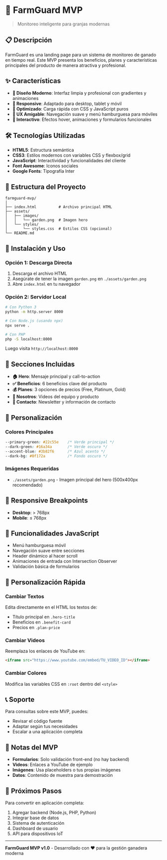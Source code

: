 # 🐄 FarmGuard MVP

> Monitoreo inteligente para granjas modernas

## 📋 Descripción

FarmGuard es una landing page para un sistema de monitoreo de ganado en tiempo real. Este MVP presenta los beneficios, planes y características principales del producto de manera atractiva y profesional.

## ✨ Características

- **🎨 Diseño Moderno**: Interfaz limpia y profesional con gradientes y animaciones
- **📱 Responsive**: Adaptado para desktop, tablet y móvil
- **🚀 Optimizado**: Carga rápida con CSS y JavaScript puros
- **🎯 UX Amigable**: Navegación suave y menú hamburguesa para móviles
- **💫 Interactivo**: Efectos hover, animaciones y formularios funcionales

## 🛠️ Tecnologías Utilizadas

- **HTML5**: Estructura semántica
- **CSS3**: Estilos modernos con variables CSS y flexbox/grid
- **JavaScript**: Interactividad y funcionalidades del cliente
- **Font Awesome**: Iconos sociales
- **Google Fonts**: Tipografía Inter

## 📁 Estructura del Proyecto

```
farmguard-mvp/
│
├── index.html          # Archivo principal HTML
├── assets/
│   ├── images/
│   │   └── garden.png  # Imagen hero
│   └── styles/
│       └── styles.css  # Estilos CSS (opcional)
└── README.md
```

## 🚀 Instalación y Uso

### Opción 1: Descarga Directa
1. Descarga el archivo HTML
2. Asegúrate de tener la imagen `garden.png` en `./assets/garden.png`
3. Abre `index.html` en tu navegador

### Opción 2: Servidor Local
```bash
# Con Python 3
python -m http.server 8000

# Con Node.js (usando npx)
npx serve .

# Con PHP
php -S localhost:8000
```

Luego visita `http://localhost:8000`

## 📱 Secciones Incluidas

- **🏠 Hero**: Mensaje principal y call-to-action
- **✅ Beneficios**: 6 beneficios clave del producto
- **💰 Planes**: 3 opciones de precios (Free, Platinum, Gold)
- **🎥 Nosotros**: Videos del equipo y producto
- **📧 Contacto**: Newsletter y información de contacto

## 🎨 Personalización

### Colores Principales
```css
--primary-green: #22c55e    /* Verde principal */
--dark-green: #16a34a       /* Verde oscuro */
--accent-blue: #3b82f6      /* Azul acento */
--dark-bg: #0f172a          /* Fondo oscuro */
```

### Imágenes Requeridas
- `./assets/garden.png` - Imagen principal del hero (500x400px recomendado)

## 📱 Responsive Breakpoints

- **Desktop**: > 768px
- **Mobile**: ≤ 768px

## 🌟 Funcionalidades JavaScript

- Menú hamburguesa móvil
- Navegación suave entre secciones
- Header dinámico al hacer scroll
- Animaciones de entrada con Intersection Observer
- Validación básica de formularios

## 🔧 Personalización Rápida

### Cambiar Textos
Edita directamente en el HTML los textos de:
- Título principal en `.hero-title`
- Beneficios en `.benefit-card`
- Precios en `.plan-price`

### Cambiar Videos
Reemplaza los enlaces de YouTube en:
```html
<iframe src="https://www.youtube.com/embed/TU_VIDEO_ID"></iframe>
```

### Cambiar Colores
Modifica las variables CSS en `:root` dentro del `<style>`

## 📞 Soporte

Para consultas sobre este MVP, puedes:
- Revisar el código fuente
- Adaptar según tus necesidades
- Escalar a una aplicación completa

## 📝 Notas del MVP

- **Formularios**: Solo validación front-end (no hay backend)
- **Videos**: Enlaces a YouTube de ejemplo
- **Imágenes**: Usa placeholders o tus propias imágenes
- **Datos**: Contenido de muestra para demostración

## 🚀 Próximos Pasos

Para convertir en aplicación completa:
1. Agregar backend (Node.js, PHP, Python)
2. Integrar base de datos
3. Sistema de autenticación
4. Dashboard de usuario
5. API para dispositivos IoT

---

**FarmGuard MVP v1.0** - Desarrollado con ❤️ para la gestión ganadera moderna